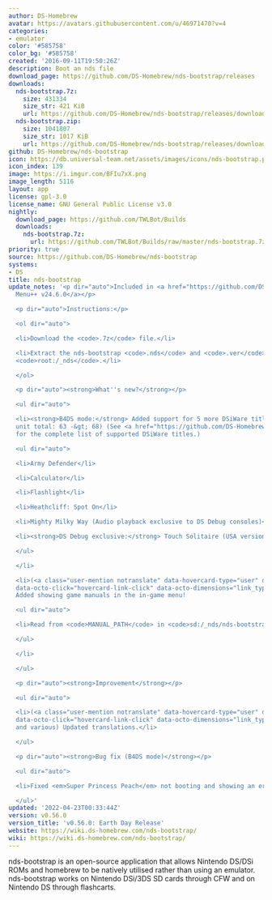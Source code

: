 ```yaml
---
author: DS-Homebrew
avatar: https://avatars.githubusercontent.com/u/46971470?v=4
categories:
- emulator
color: '#585758'
color_bg: '#585758'
created: '2016-09-11T19:50:26Z'
description: Boot an nds file
download_page: https://github.com/DS-Homebrew/nds-bootstrap/releases
downloads:
  nds-bootstrap.7z:
    size: 431334
    size_str: 421 KiB
    url: https://github.com/DS-Homebrew/nds-bootstrap/releases/download/v0.56.0/nds-bootstrap.7z
  nds-bootstrap.zip:
    size: 1041807
    size_str: 1017 KiB
    url: https://github.com/DS-Homebrew/nds-bootstrap/releases/download/v0.56.0/nds-bootstrap.zip
github: DS-Homebrew/nds-bootstrap
icon: https://db.universal-team.net/assets/images/icons/nds-bootstrap.png
icon_index: 139
image: https://i.imgur.com/BFIu7xX.png
image_length: 5116
layout: app
license: gpl-3.0
license_name: GNU General Public License v3.0
nightly:
  download_page: https://github.com/TWLBot/Builds
  downloads:
    nds-bootstrap.7z:
      url: https://github.com/TWLBot/Builds/raw/master/nds-bootstrap.7z
priority: true
source: https://github.com/DS-Homebrew/nds-bootstrap
systems:
- DS
title: nds-bootstrap
update_notes: '<p dir="auto">Included in <a href="https://github.com/DS-Homebrew/TWiLightMenu/releases/tag/v24.6.0"><strong>TW</strong>i<strong>L</strong>ight
  Menu++ v24.6.0</a></p>

  <p dir="auto">Instructions:</p>

  <ol dir="auto">

  <li>Download the <code>.7z</code> file.</li>

  <li>Extract the nds-bootstrap <code>.nds</code> and <code>.ver</code> files, to
  <code>root:/_nds</code>.</li>

  </ol>

  <p dir="auto"><strong>What''s new?</strong></p>

  <ul dir="auto">

  <li><strong>B4DS mode:</strong> Added support for 5 more DSiWare titles! (Retail
  unit total: 63 -&gt; 68) (See <a href="https://github.com/DS-Homebrew/TWiLightMenu/blob/fb6a3bb2bb14b0db268c03e42d09fc999e9b8671/universal/include/incompatibleGameMap.h#L50">here</a>
  for the complete list of supported DSiWare titles.)

  <ul dir="auto">

  <li>Army Defender</li>

  <li>Calculator</li>

  <li>Flashlight</li>

  <li>Heathcliff: Spot On</li>

  <li>Mighty Milky Way (Audio playback exclusive to DS Debug consoles)</li>

  <li><strong>DS Debug exclusive:</strong> Touch Solitaire (USA version only)</li>

  </ul>

  </li>

  <li>(<a class="user-mention notranslate" data-hovercard-type="user" data-hovercard-url="/users/Epicpkmn11/hovercard"
  data-octo-click="hovercard-link-click" data-octo-dimensions="link_type:self" href="https://github.com/Epicpkmn11">@Epicpkmn11</a>)
  Added showing game manuals in the in-game menu!

  <ul dir="auto">

  <li>Read from <code>MANUAL_PATH</code> in <code>sd:/_nds/nds-bootstrap.ini</code></li>

  </ul>

  </li>

  </ul>

  <p dir="auto"><strong>Improvement</strong></p>

  <ul dir="auto">

  <li>(<a class="user-mention notranslate" data-hovercard-type="user" data-hovercard-url="/users/Epicpkmn11/hovercard"
  data-octo-click="hovercard-link-click" data-octo-dimensions="link_type:self" href="https://github.com/Epicpkmn11">@Epicpkmn11</a>
  and various) Updated translations.</li>

  </ul>

  <p dir="auto"><strong>Bug fix (B4DS mode)</strong></p>

  <ul dir="auto">

  <li>Fixed <em>Super Princess Peach</em> not booting and showing an error screen.</li>

  </ul>'
updated: '2022-04-23T00:33:44Z'
version: v0.56.0
version_title: 'v0.56.0: Earth Day Release'
website: https://wiki.ds-homebrew.com/nds-bootstrap/
wiki: https://wiki.ds-homebrew.com/nds-bootstrap/
---
```

nds-bootstrap is an open-source application that allows Nintendo DS/DSi ROMs and homebrew to be natively utilised rather than using an emulator. nds-bootstrap works on Nintendo DSi/3DS SD cards through CFW and on Nintendo DS through flashcarts.